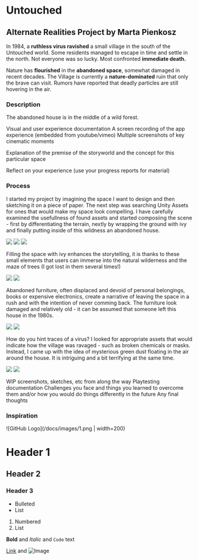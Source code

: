# Untouched
## Alternate Realities Project by Marta Pienkosz

In 1984, a **ruthless virus ravished** a small village in the south of the Untouched world. Some residents managed to escape in time and settle in the north. Not everyone was so lucky. Most confronted **immediate death.**

Nature has **flourished** in the **abandoned space**, somewhat damaged in recent decades. The Village is currently a **nature-dominated** ruin that only the brave can visit. Rumors have reported that deadly particles are still hovering in the air.

### Description

The abandoned house is in the middle
of a wild forest.

Visual and user experience documentation
A screen recording of the app experience (embedded from youtube/vimeo)
Multiple screenshots of key cinematic moments

Explanation of the premise of the storyworld and the concept for this particular space


Reflect on your experience (use your progress reports for material)
### Process

I started my project by imagining the space I want to design and then sketching it on a piece of paper. The next step was searching Unity Assets for ones that would make my space look compelling. I have carefully examined the usefullness of found assets and started composiing the scene - first by differentiating the terrain, nextly by wrapping the ground with ivy and finally putting inside of this wildness an abandoned house.

![](/docs/images/1.png) ![](/docs/images/4.png) ![](/docs/images/5.png)

Filling the space with ivy enhances the storytelling, it is thanks to these small elements that users can immerse into the natural wilderness and the maze of trees (I got lost in them several times!)

![](/docs/images/37.png) ![](/docs/images/36.png) 

Abandoned furniture, often displaced and devoid of personal belongings, books or expensive electronics, create a narrative of leaving the space in a rush and with the intention of never comming back. The furniture look damaged and relatively old - it can be assumed that someone left this house in the 1980s.

![](/docs/images/34.png) ![](/docs/images/35.png) 


How do you hint traces of a virus? I looked for appropriate assets that would indicate how the village was ravaged - such as broken chemicals or masks. Instead, I came up with the idea of mysterious green dust floating in the air around the house. It is intriguing and a bit terrifying at the same time.

![](/docs/images/33.png) ![](/docs/images/39.png)

WIP screenshots, sketches, etc from along the way
Playtesting documentation
Challenges you face and things you learned to overcome them and/or how you would do things differently in the future
Any final thoughts


### Inspiration



![GitHub Logo](/docs/images/1.png | width=200)


# Header 1
## Header 2
### Header 3

- Bulleted
- List

1. Numbered
2. List

**Bold** and _Italic_ and `Code` text

[Link](url) and ![Image](src)
```
